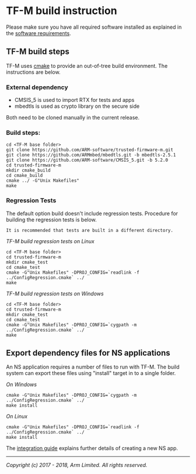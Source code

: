 # TF-M build instruction

Please make sure you have all required software installed as explained in the
[software requirements](tfm_sw_requirement.md).

## TF-M build steps
TF-M uses [cmake](https://cmake.org/overview/) to provide an out-of-tree build
environment. The instructions are below.

### External dependency
* CMSIS_5 is used to import RTX for tests and apps
* mbedtls is used as crypto library on the secure side

Both need to be cloned manually in the current release.

### Build steps:

```
cd <TF-M base folder>
git clone https://github.com/ARM-software/trusted-firmware-m.git
git clone https://github.com/ARMmbed/mbedtls.git -b mbedtls-2.5.1
git clone https://github.com/ARM-software/CMSIS_5.git -b 5.2.0
cd trusted-firmware-m
mkdir cmake_build
cd cmake_build
cmake ../ -G"Unix Makefiles"
make
```

### Regression Tests
The default option build doesn't include regression tests. Procedure for
building the regression tests is below.

`It is recommended that tests are built in a different directory.`

*TF-M build regression tests on Linux*

```
cd <TF-M base folder>
cd trusted-firmware-m
mkdir cmake_test
cd cmake_test
cmake -G"Unix Makefiles" -DPROJ_CONFIG=`readlink -f ../ConfigRegression.cmake` ../
make
```

*TF-M build regression tests on Windows*

```
cd <TF-M base folder>
cd trusted-firmware-m
mkdir cmake_test
cd cmake_test
cmake -G"Unix Makefiles" -DPROJ_CONFIG=`cygpath -m ../ConfigRegression.cmake` ../
make
```

## Export dependency files for NS applications

An NS application requires a number of files to run with TF-M. The build
system can export these files using "install" target in to a single folder.

*On Windows*

```
cmake -G"Unix Makefiles" -DPROJ_CONFIG=`cygpath -m ../ConfigRegression.cmake` ../
make install
```

*On Linux*

```
cmake -G"Unix Makefiles" -DPROJ_CONFIG=`readlink -f ../ConfigRegression.cmake` ../
make install
```

The [integration guide](user_guides/tfm_integration_guide.md)
explains further details of creating a new NS app.

--------------

*Copyright (c) 2017 - 2018, Arm Limited. All rights reserved.*
